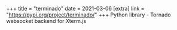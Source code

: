+++
title = "terminado"
date = 2021-03-06
[extra]
link = "https://pypi.org/project/terminado/"
+++
Python library - Tornado websocket backend for Xterm.js

